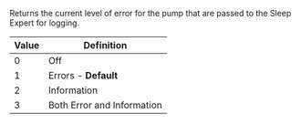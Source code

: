Returns the current level of error for the pump that are passed to the Sleep Expert for logging.

| Value | Definition |
| ---- | ---- |
| 0 | Off |
| 1 | Errors - __Default__ |
| 2 | Information |
| 3 | Both Error and Information |
